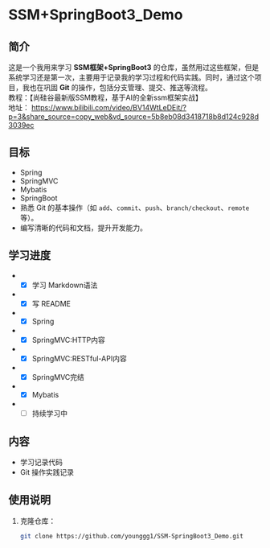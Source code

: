 # SSM+SpringBoot3_Demo

## 简介
这是一个我用来学习 **SSM框架+SpringBoot3** 的仓库，虽然用过这些框架，但是系统学习还是第一次，主要用于记录我的学习过程和代码实践。同时，通过这个项目，我也在巩固 **Git** 的操作，包括分支管理、提交、推送等流程。  
教程：【尚硅谷最新版SSM教程，基于AI的全新ssm框架实战】  
地址：  https://www.bilibili.com/video/BV14WtLeDEit/?p=3&share_source=copy_web&vd_source=5b8eb08d3418718b8d124c928d3039ec
## 目标
- Spring
- SpringMVC
- Mybatis
- SpringBoot
- 熟悉 Git 的基本操作（如 `add`、`commit`、`push`、`branch/checkout`、`remote`等）。
- 编写清晰的代码和文档，提升开发能力。
## 学习进度
- - [x] 学习 Markdown语法
- - [x] 写 README
- - [x] Spring
- - [x] SpringMVC:HTTP内容
- - [x] SpringMVC:RESTful-API内容
- - [x] SpringMVC完结
- - [x] Mybatis
- - [ ] 持续学习中
## 内容
- 学习记录代码
- Git 操作实践记录

## 使用说明
1. 克隆仓库：
   ```bash
   git clone https://github.com/younggg1/SSM-SpringBoot3_Demo.git